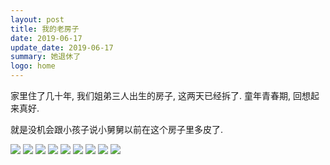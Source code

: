```yaml
---
layout: post
title: 我的老房子
date: 2019-06-17
update_date: 2019-06-17
summary: 她退休了
logo: home
---
```


家里住了几十年, 我们姐弟三人出生的房子, 这两天已经拆了. 童年青春期, 回想起来真好.

就是没机会跟小孩子说小舅舅以前在这个房子里多皮了.

![](/assets/img/old-house/1.jpg)
![](/assets/img/old-house/2.jpg)
![](/assets/img/old-house/3.jpg)
![](/assets/img/old-house/4.jpg)
![](/assets/img/old-house/5.jpg)
![](/assets/img/old-house/6.jpg)
![](/assets/img/old-house/7.jpg)
![](/assets/img/old-house/8.jpg)
![](/assets/img/old-house/9.jpg)
